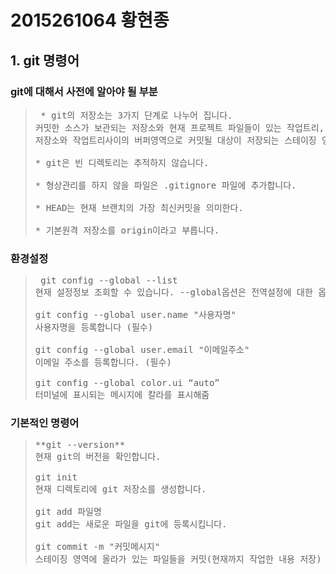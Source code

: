 # 2015261064 황현종

## 1. git 명령어

### git에 대해서 사전에 알아야 될 부분

><pre> * git의 저장소는 3가지 단계로 나누어 집니다. 
> 커밋한 소스가 보관되는 저장소와 현재 프로젝트 파일들이 있는 작업트리, 
> 저장소와 작업트리사이의 버퍼영역으로 커밋될 대상이 저장되는 스테이징 영역입니다.
>
> * git은 빈 디렉토리는 추적하지 않습니다.
>
> * 형상관리를 하지 않을 파일은 .gitignore 파일에 추가합니다.
>
> * HEAD는 현재 브랜치의 가장 최신커밋을 의미한다.
>
> * 기본원격 저장소를 origin이라고 부릅니다. </pre>

### 환경설정
><pre> git config --global --list 
>현재 설정정보 조회할 수 있습니다. --global옵션은 전역설정에 대한 옵션이며 현재 프로젝트에만 적용할때는 주지 않습니다.
>
>git config --global user.name "사용자명" 
>사용자명을 등록합니다 (필수)
>
>git config --global user.email "이메일주소" 
>이메일 주소를 등록합니다. (필수)
>
>git config --global color.ui “auto”
>터미널에 표시되는 메시지에 칼라를 표시해줌</pre>

### 기본적인 명령어
><pre>
> **git --version**
> 현재 git의 버전을 확인합니다.
>
> git init
> 현재 디렉토리에 git 저장소를 생성합니다.
>
> git add 파일명
> git add는 새로운 파일을 git에 등록시킵니다.
>
> git commit -m "커밋메시지"
> 스테이징 영역에 올라가 있는 파일들을 커밋(현재까지 작업한 내용 저장)
></pre>



